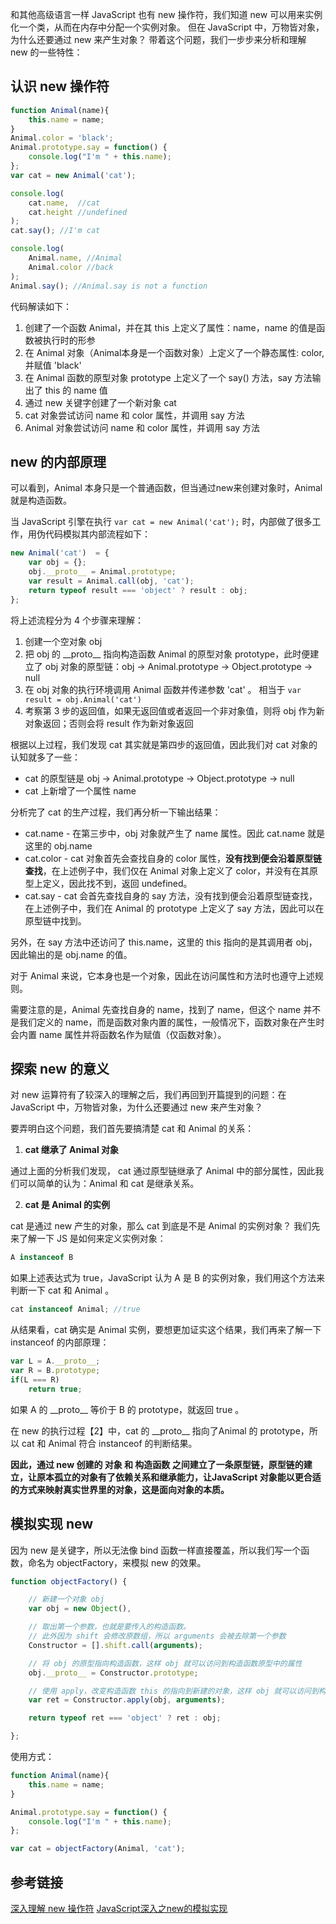 和其他高级语言一样 JavaScript 也有 new 操作符，我们知道 new 可以用来实例化一个类，从而在内存中分配一个实例对象。 但在 JavaScript 中，万物皆对象，为什么还要通过 new 来产生对象？ 带着这个问题，我们一步步来分析和理解 new 的一些特性：

## 认识 new 操作符

``` js
function Animal(name){
    this.name = name;
}
Animal.color = 'black';
Animal.prototype.say = function() {
    console.log("I'm " + this.name);
};
var cat = new Animal('cat');

console.log(
    cat.name,  //cat
    cat.height //undefined
);
cat.say(); //I'm cat

console.log(
    Animal.name, //Animal
    Animal.color //back
);
Animal.say(); //Animal.say is not a function
```

代码解读如下：

1. 创建了一个函数 Animal，并在其 this 上定义了属性：name，name 的值是函数被执行时的形参
2. 在 Animal 对象（Animal本身是一个函数对象）上定义了一个静态属性: color,并赋值 'black'
3. 在 Animal 函数的原型对象 prototype 上定义了一个 say() 方法，say 方法输出了 this 的 name 值
4. 通过 new 关键字创建了一个新对象 cat
5. cat 对象尝试访问 name 和 color 属性，并调用 say 方法
6. Animal 对象尝试访问 name 和 color 属性，并调用 say 方法

## new 的内部原理

可以看到，Animal 本身只是一个普通函数，但当通过new来创建对象时，Animal 就是构造函数。

当 JavaScript 引擎在执行 `var cat = new Animal('cat');` 时，内部做了很多工作，用伪代码模拟其内部流程如下：

``` js
new Animal('cat')  = {
    var obj = {};
    obj.__proto__ = Animal.prototype;
    var result = Animal.call(obj, 'cat');
    return typeof result === 'object' ? result : obj;
};
```

将上述流程分为 4 个步骤来理解：

1. 创建一个空对象 obj
2. 把 obj 的 \_\_proto__ 指向构造函数 Animal 的原型对象 prototype，此时便建立了 obj 对象的原型链：obj -> Animal.prototype -> Object.prototype -> null
3. 在 obj 对象的执行环境调用 Animal 函数并传递参数 'cat' 。 相当于 `var result = obj.Animal('cat')`
4. 考察第 3 步的返回值，如果无返回值或者返回一个非对象值，则将 obj 作为新对象返回；否则会将 result 作为新对象返回

根据以上过程，我们发现 cat 其实就是第四步的返回值，因此我们对 cat 对象的认知就多了一些：

- cat 的原型链是 obj -> Animal.prototype -> Object.prototype -> null
- cat 上新增了一个属性 name

分析完了 cat 的生产过程，我们再分析一下输出结果：

- cat.name - 在第三步中，obj 对象就产生了 name 属性。因此 cat.name 就是这里的 obj.name
- cat.color - cat 对象首先会查找自身的 color 属性，**没有找到便会沿着原型链查找**，在上述例子中，我们仅在 Animal 对象上定义了 color，并没有在其原型上定义，因此找不到，返回 undefined。
- cat.say - cat 会首先查找自身的 say 方法，没有找到便会沿着原型链查找，在上述例子中，我们在 Animal 的 prototype 上定义了 say 方法，因此可以在原型链中找到。

另外，在 say 方法中还访问了 this.name，这里的 this 指向的是其调用者 obj，因此输出的是 obj.name 的值。

对于 Animal 来说，它本身也是一个对象，因此在访问属性和方法时也遵守上述规则。

需要注意的是，Animal 先查找自身的 name，找到了 name，但这个 name 并不是我们定义的 name，而是函数对象内置的属性，一般情况下，函数对象在产生时会内置 name 属性并将函数名作为赋值（仅函数对象）。

## 探索 new 的意义

对 new 运算符有了较深入的理解之后，我们再回到开篇提到的问题：在 JavaScript 中，万物皆对象，为什么还要通过 new 来产生对象？

要弄明白这个问题，我们首先要搞清楚 cat 和 Animal 的关系：

1. **cat 继承了 Animal 对象**

通过上面的分析我们发现， cat 通过原型链继承了 Animal 中的部分属性，因此我们可以简单的认为：Animal 和 cat 是继承关系。

2. **cat 是 Animal 的实例**

cat 是通过 new 产生的对象，那么 cat 到底是不是 Animal 的实例对象？ 我们先来了解一下 JS 是如何来定义实例对象：

``` js
A instanceof B
```

如果上述表达式为 true，JavaScript 认为 A 是 B 的实例对象，我们用这个方法来判断一下 cat 和 Animal 。

``` js
cat instanceof Animal; //true
```

从结果看，cat 确实是 Animal 实例，要想更加证实这个结果，我们再来了解一下 instanceof 的内部原理：

``` js
var L = A.__proto__;
var R = B.prototype;
if(L === R)
    return true;
```

如果 A 的 \_\_proto__ 等价于 B 的 prototype，就返回 true 。

在 new 的执行过程【2】中，cat 的 \_\_proto__ 指向了Animal 的 prototype，所以 cat 和 Animal 符合 instanceof 的判断结果。

**因此，通过 new 创建的 对象 和 构造函数 之间建立了一条原型链，原型链的建立，让原本孤立的对象有了依赖关系和继承能力，让JavaScript 对象能以更合适的方式来映射真实世界里的对象，这是面向对象的本质。**

## 模拟实现 new

因为 new 是关键字，所以无法像 bind 函数一样直接覆盖，所以我们写一个函数，命名为 objectFactory，来模拟 new 的效果。

``` js
function objectFactory() {

    // 新建一个对象 obj
    var obj = new Object(),

    // 取出第一个参数，也就是要传入的构造函数。
    // 此外因为 shift 会修改原数组，所以 arguments 会被去除第一个参数
    Constructor = [].shift.call(arguments);

    // 将 obj 的原型指向构造函数，这样 obj 就可以访问到构造函数原型中的属性
    obj.__proto__ = Constructor.prototype;

    // 使用 apply，改变构造函数 this 的指向到新建的对象，这样 obj 就可以访问到构造函数中的属性
    var ret = Constructor.apply(obj, arguments);

    return typeof ret === 'object' ? ret : obj;

};
```

使用方式：

``` js
function Animal(name){
    this.name = name;
}

Animal.prototype.say = function() {
    console.log("I'm " + this.name);
};

var cat = objectFactory(Animal, 'cat');
```

## 参考链接

[深入理解 new 操作符](https://www.cnblogs.com/onepixel/p/5043523.html)
[JavaScript深入之new的模拟实现](https://github.com/mqyqingfeng/Blog/issues/13)

